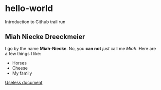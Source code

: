 # hello-world
Introduction to Github trail run
## Miah Niecke Dreeckmeier
I go by the name **Miah-Niecke**. No, you **can not** *just* call me *Miah*. 
Here are a few things I like:
- Horses
- Cheese
- My family

[Useless document](https://1drv.ms/w/s!AmZLf2o_SZl4kzt1w2rBT5k0chIH?e=cIzGOY)
